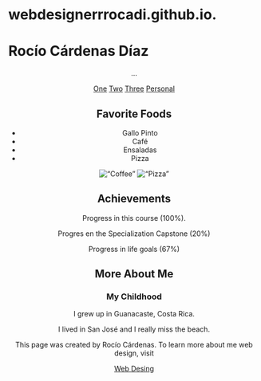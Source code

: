 # webdesignerrrocadi.github.io.
<h1>Rocío Cárdenas Díaz</h1>

<header>

  ...

  <nav>
    <a href=”One.html”>One</a>
    <a href=”Two.html”>Two</a>
    <a href=”Three.html”>Three</a>
    <a href=”Personal.html”> Personal </a>
  </nav>

</footer>


<h2>Favorite Foods</h2>
<ul>
  <li>Gallo Pinto</li>
  <li> Café</li>
  <li>Ensaladas</li>
  <li>Pizza</li>
</ul>

<figure>
<img src="GalloPinto.png” alt=“Gallo Pinto”>
<img src="cafe.png” alt=“Coffee”>
<img src="ensalada.png” alt=“Salads”>
<img src="pizza.png” alt=“Pizza”>
</figure>

<h2>Achievements</h2>
<p>Progress in this course (100%).</p> <i class=”fas fa-horizontal-rule”></i>
<p>Progres en the Specialization Capstone (20%)</p> <i class=”fas fa-horizontal-rule”></i>
<p>Progress in life goals (67%)</p> <i class=”fas fa-horizontal-rule”></i>



<h2>More About Me</h2>
<h3>My Childhood</h3>
<p>I grew up in Guanacaste, Costa Rica.</p>
<p>I lived  in San José and I really miss the beach.</p>


<p>This page was created by Rocío Cárdenas. To learn more about me 
web design, visit</p>
<a href= “http://rociocardenas-rocadi.blogspot.com/”>Web Desing<a>

